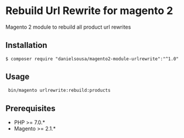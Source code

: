 # Rebuild Url Rewrite for magento 2

Magento 2 module to rebuild all product url rewrites

## Installation

```
$ composer require "danielsousa/magento2-module-urlrewrite":"^1.0"
```

## Usage

```bash
 bin/magento urlrewrite:rebuild:products
```

## Prerequisites

- PHP >= 7.0.*
- Magento >= 2.1.*